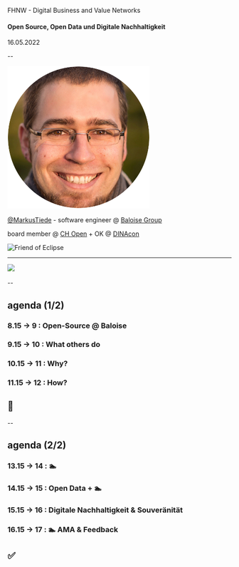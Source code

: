 FHNW - Digital Business and Value Networks

#### Open Source, Open Data und Digitale Nachhaltigkeit

16.05.2022

-- 

![me](https://github.com/MarkusTiede/about/raw/main/img/me-circle.png)

[@MarkusTiede](https://twitter.com/MarkusTiede) - software engineer @ [Baloise Group](https://twitter.com/Baloise_Group)

board member @ [CH Open](https://www.ch-open.ch) + OK @ [DINAcon](https://dinacon.ch)

![Friend of Eclipse](https://www.eclipse.org/community/newsletter/imagesmisc/frendsEclipse.png "Friend of Eclipse")

---

[![](https://upload.wikimedia.org/wikipedia/commons/thumb/c/c7/121212_2_OpenSwissKnife.png/640px-121212_2_OpenSwissKnife.png)](https://commons.wikimedia.org/wiki/File:121212_2_OpenSwissKnife.png)

--

## agenda (1/2)

### 8.15 → 9 : Open-Source @ Baloise

### 9.15 → 10 : What others do

### 10.15 → 11 : Why?

### 11.15 → 12 : How?

## 🍱

--

## agenda (2/2)

### 13.15 → 14 : 🏊

### 14.15 → 15 : Open Data + 🏊

### 15.15 → 16 : Digitale Nachhaltigkeit & Souveränität

### 16.15 → 17 : 🏊 AMA & Feedback

## ✅